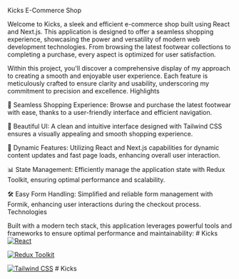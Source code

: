 Kicks E-Commerce Shop

Welcome to Kicks, a sleek and efficient e-commerce shop built using React and Next.js. This application is designed to offer a seamless shopping experience, showcasing the power and versatility of modern web development technologies. From browsing the latest footwear collections to completing a purchase, every aspect is optimized for user satisfaction.

Within this project, you'll discover a comprehensive display of my approach to creating a smooth and enjoyable user experience. Each feature is meticulously crafted to ensure clarity and usability, underscoring my commitment to precision and excellence.
Highlights

🛒 Seamless Shopping Experience: Browse and purchase the latest footwear with ease, thanks to a user-friendly interface and efficient navigation.

🎨 Beautiful UI: A clean and intuitive interface designed with Tailwind CSS ensures a visually appealing and smooth shopping experience.

🚀 Dynamic Features: Utilizing React and Next.js capabilities for dynamic content updates and fast page loads, enhancing overall user interaction.

📊 State Management: Efficiently manage the application state with Redux Toolkit, ensuring optimal performance and scalability.

🛠️ Easy Form Handling: Simplified and reliable form management with Formik, enhancing user interactions during the checkout process.
Technologies

Built with a modern tech stack, this application leverages powerful tools and frameworks to ensure optimal performance and maintainability:
#   K i c k s 
[![React](https://img.shields.io/badge/React-gray?style=for-the-badge&logo=react&logoColor=61DAFB)](https://reactjs.org/)

[![Redux Toolkit](https://img.shields.io/badge/Redux_Toolkit-764ABC?style=for-the-badge&logo=redux&logoColor=white)](https://redux-toolkit.js.org/)

[![Tailwind CSS](https://img.shields.io/badge/Tailwind%20CSS-0F172A?style=for-the-badge&logo=tailwind-css&logoColor=white)](https://tailwindcss.com/)
 #   K i c k s 
 
 
